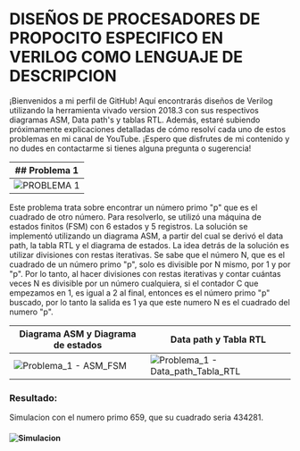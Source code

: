 # DISEÑOS DE PROCESADORES DE PROPOCITO ESPECIFICO EN VERILOG COMO LENGUAJE DE DESCRIPCION 

¡Bienvenidos a mi perfil de GitHub! Aquí encontrarás diseños de Verilog utilizando la herramienta vivado version 2018.3 con sus respectivos diagramas ASM, Data path's y tablas RTL. Además, estaré subiendo próximamente explicaciones detalladas de cómo resolví cada uno de estos problemas en mi canal de YouTube. ¡Espero que disfrutes de mi contenido y no dudes en contactarme si tienes alguna pregunta o sugerencia!

|## Problema 1 |
|---|
| ![PROBLEMA 1](https://user-images.githubusercontent.com/74619261/209997712-5a297737-58f7-42f5-a5f8-3593583f6bc5.png) |

Este problema trata sobre encontrar un número primo "p" que es el cuadrado de otro número. Para resolverlo, se utilizó una máquina de estados finitos (FSM) con 6 estados y 5 registros. La solución se implementó utilizando un diagrama ASM, a partir del cual se derivó el data path, la tabla RTL y el diagrama de estados.
La idea detrás de la solución es utilizar divisiones con restas iterativas. Se sabe que el número N, que es el cuadrado de un número primo "p", solo es divisible por N mismo, por 1 y por "p". Por lo tanto, al hacer divisiones con restas iterativas y contar cuántas veces N es divisible por un número cualquiera, si el contador C que empezamos en 1, es igual a 2 al final, entonces es el número primo "p" buscado, por lo tanto la salida es 1 ya que este numero N es el cuadrado del numero "p".

| Diagrama ASM y Diagrama de estados  | Data path y Tabla RTL  |
|---|---|
| ![Problema_1 - ASM_FSM](https://user-images.githubusercontent.com/74619261/210031988-376ecdad-9dd6-47d8-96f1-f4383e40dbd6.png) | ![Problema_1 - Data_path_Tabla_RTL](https://user-images.githubusercontent.com/74619261/210032001-6d1c60c8-057d-4bec-9ed9-b14ddc3c92ed.png)  |

### Resultado:

Simulacion con el numero primo 659, que su cuadrado seria 434281.

#### ![Simulacion](https://user-images.githubusercontent.com/74619261/210030219-0d645189-c9c3-4e4a-9f9d-e1fdd0b883a3.png)



